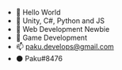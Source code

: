 - 👋 Hello World
- 👀 Unity, C#, Python and JS
- 🌱 Web Development Newbie
- 💞️ Game Development
- 📫 paku.develops@gmail.com
- ⚫ Paku#8476

<!---
PakuBK/PakuBK is a ✨ special ✨ repository because its `README.md` (this file) appears on your GitHub profile.
You can click the Preview link to take a look at your changes.
--->
